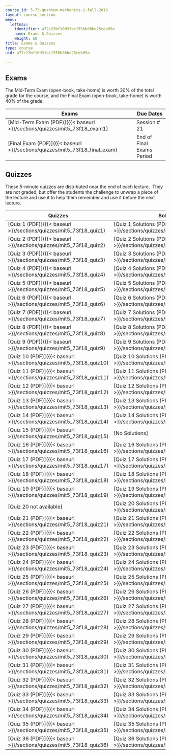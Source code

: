 ```yaml
---
course_id: 5-73-quantum-mechanics-i-fall-2018
layout: course_section
menu:
  leftnav:
    identifier: a72c23bf10d3fac1556b86be25ceb05a
    name: Exams & Quizzes
    weight: 60
title: Exams & Quizzes
type: course
uid: a72c23bf10d3fac1556b86be25ceb05a

---
```


Exams
-----

The Mid-Term Exam (open-book, take-home) is worth 30% of the total grade for the course, and the Final Exam (open-book, take-home) is worth 40% of the grade.

| Exams | Due Dates |
| --- | --- |
| [Mid-Term Exam (PDF)]({{< baseurl >}}/sections/quizzes/mit5_73f18_exam1) | Session # 21 |
| [Final Exam (PDF)]({{< baseurl >}}/sections/quizzes/mit5_73f18_final_exam) | End of Final Exams Period 

Quizzes
-------

These 5-minute quizzes are distributed near the end of each lecture.  They are not graded, but offer the students the challenge to unwrap a piece of the lecture and use it to help them remember and use it before the next lecture.

| Quizzes | Solutions |
| --- | --- |
| [Quiz 1 (PDF)]({{< baseurl >}}/sections/quizzes/mit5_73f18_quiz1) | [Quiz 1 Solutions (PDF)]({{< baseurl >}}/sections/quizzes/mit5_73f18_quiz1_soln) |
| [Quiz 2 (PDF)]({{< baseurl >}}/sections/quizzes/mit5_73f18_quiz2) | [Quiz 2 Solutions (PDF)]({{< baseurl >}}/sections/quizzes/mit5_73f18_quiz2_soln) |
| [Quiz 3 (PDF)]({{< baseurl >}}/sections/quizzes/mit5_73f18_quiz3) | [Quiz 3 Solutions (PDF)]({{< baseurl >}}/sections/quizzes/mit5_73f18_quiz3_soln) |
| [Quiz 4 (PDF)]({{< baseurl >}}/sections/quizzes/mit5_73f18_quiz4) | [Quiz 4 Solutions (PDF)]({{< baseurl >}}/sections/quizzes/mit5_73f18_quiz4_soln) |
| [Quiz 5 (PDF)]({{< baseurl >}}/sections/quizzes/mit5_73f18_quiz5) | [Quiz 5 Solutions (PDF)]({{< baseurl >}}/sections/quizzes/mit5_73f18_quiz5_soln) |
| [Quiz 6 (PDF)]({{< baseurl >}}/sections/quizzes/mit5_73f18_quiz6) | [Quiz 6 Solutions (PDF)]({{< baseurl >}}/sections/quizzes/mit5_73f18_quiz6_soln) |
| [Quiz 7 (PDF)]({{< baseurl >}}/sections/quizzes/mit5_73f18_quiz7) | [Quiz 7 Solutions (PDF)]({{< baseurl >}}/sections/quizzes/mit5_73f18_quiz7_soln) |
| [Quiz 8 (PDF)]({{< baseurl >}}/sections/quizzes/mit5_73f18_quiz8) | [Quiz 8 Solutions (PDF)]({{< baseurl >}}/sections/quizzes/mit5_73f18_quiz8_soln) |
| [Quiz 9 (PDF)]({{< baseurl >}}/sections/quizzes/mit5_73f18_quiz9) | [Quiz 9 Solutions (PDF)]({{< baseurl >}}/sections/quizzes/mit5_73f18_quiz9_soln) |
| [Quiz 10 (PDF)]({{< baseurl >}}/sections/quizzes/mit5_73f18_quiz10) | [Quiz 10 Solutions (PDF)]({{< baseurl >}}/sections/quizzes/mit5_73f18_quiz10_soln) |
| [Quiz 11 (PDF)]({{< baseurl >}}/sections/quizzes/mit5_73f18_quiz11) | [Quiz 11 Solutions (PDF)]({{< baseurl >}}/sections/quizzes/mit5_73f18_quiz11_soln) |
| [Quiz 12 (PDF)]({{< baseurl >}}/sections/quizzes/mit5_73f18_quiz12) | [Quiz 12 Solutions (PDF)]({{< baseurl >}}/sections/quizzes/mit5_73f18_quiz12_soln) |
| [Quiz 13 (PDF)]({{< baseurl >}}/sections/quizzes/mit5_73f18_quiz13) | [Quiz 13 Solutions (PDF)]({{< baseurl >}}/sections/quizzes/mit5_73f18_quiz13_soln) |
| [Quiz 14 (PDF)]({{< baseurl >}}/sections/quizzes/mit5_73f18_quiz14) | [Quiz 14 Solutions (PDF)]({{< baseurl >}}/sections/quizzes/mit5_73f18_quiz14_soln) |
| [Quiz 15 (PDF)]({{< baseurl >}}/sections/quizzes/mit5_73f18_quiz15) | \[No Solutions\] |
| [Quiz 16 (PDF)]({{< baseurl >}}/sections/quizzes/mit5_73f18_quiz16) | [Quiz 16 Solutions (PDF)]({{< baseurl >}}/sections/quizzes/mit5_73f18_quiz16_soln) |
| [Quiz 17 (PDF)]({{< baseurl >}}/sections/quizzes/mit5_73f18_quiz17) | [Quiz 17 Solutions (PDF)]({{< baseurl >}}/sections/quizzes/mit5_73f18_quiz17_soln) |
| [Quiz 18 (PDF)]({{< baseurl >}}/sections/quizzes/mit5_73f18_quiz18) | [Quiz 18 Solutions (PDF)]({{< baseurl >}}/sections/quizzes/mit5_73f18_quiz18_soln) |
| [Quiz 19 (PDF)]({{< baseurl >}}/sections/quizzes/mit5_73f18_quiz19) | [Quiz 19 Solutions (PDF)]({{< baseurl >}}/sections/quizzes/mit5_73f18_quiz19_soln) |
| \[Quiz 20 not available\] | [Quiz 20 Solutions (PDF)]({{< baseurl >}}/sections/quizzes/mit5_73f18_quiz20_soln) |
| [Quiz 21 (PDF)]({{< baseurl >}}/sections/quizzes/mit5_73f18_quiz21) | [Quiz 21 Solutions (PDF)]({{< baseurl >}}/sections/quizzes/mit5_73f18_quiz21_soln) |
| [Quiz 22 (PDF)]({{< baseurl >}}/sections/quizzes/mit5_73f18_quiz22) | [Quiz 22 Solutions (PDF)]({{< baseurl >}}/sections/quizzes/mit5_73f18_quiz22_soln) |
| [Quiz 23 (PDF)]({{< baseurl >}}/sections/quizzes/mit5_73f18_quiz23) | [Quiz 23 Solutions (PDF)]({{< baseurl >}}/sections/quizzes/mit5_73f18_quiz23_soln) |
| [Quiz 24 (PDF)]({{< baseurl >}}/sections/quizzes/mit5_73f18_quiz24) | [Quiz 24 Solutions (PDF)]({{< baseurl >}}/sections/quizzes/mit5_73f18_quiz24_soln) |
| [Quiz 25 (PDF)]({{< baseurl >}}/sections/quizzes/mit5_73f18_quiz25) | [Quiz 25 Solutions (PDF)]({{< baseurl >}}/sections/quizzes/mit5_73f18_quiz25_soln) |
| [Quiz 26 (PDF)]({{< baseurl >}}/sections/quizzes/mit5_73f18_quiz26) | [Quiz 26 Solutions (PDF)]({{< baseurl >}}/sections/quizzes/mit5_73f18_quiz26_soln) |
| [Quiz 27 (PDF)]({{< baseurl >}}/sections/quizzes/mit5_73f18_quiz27) | [Quiz 27 Solutions (PDF)]({{< baseurl >}}/sections/quizzes/mit5_73f18_quiz27_soln) |
| [Quiz 28 (PDF)]({{< baseurl >}}/sections/quizzes/mit5_73f18_quiz28) | [Quiz 28 Solutions (PDF)]({{< baseurl >}}/sections/quizzes/mit5_73f18_quiz28_soln) |
| [Quiz 29 (PDF)]({{< baseurl >}}/sections/quizzes/mit5_73f18_quiz29) | [Quiz 29 Solutions (PDF)]({{< baseurl >}}/sections/quizzes/mit5_73f18_quiz29_soln) |
| [Quiz 30 (PDF)]({{< baseurl >}}/sections/quizzes/mit5_73f18_quiz30) | [Quiz 30 Solutions (PDF)]({{< baseurl >}}/sections/quizzes/mit5_73f18_quiz30_soln) |
| [Quiz 31 (PDF)]({{< baseurl >}}/sections/quizzes/mit5_73f18_quiz31) | [Quiz 31 Solutions (PDF)]({{< baseurl >}}/sections/quizzes/mit5_73f18_quiz31_soln) |
| [Quiz 32 (PDF)]({{< baseurl >}}/sections/quizzes/mit5_73f18_quiz32) | [Quiz 32 Solutions (PDF)]({{< baseurl >}}/sections/quizzes/mit5_73f18_quiz32_soln) |
| [Quiz 33 (PDF)]({{< baseurl >}}/sections/quizzes/mit5_73f18_quiz33) | [Quiz 33 Solutions (PDF)]({{< baseurl >}}/sections/quizzes/mit5_73f18_quiz33_soln) |
| [Quiz 34 (PDF)]({{< baseurl >}}/sections/quizzes/mit5_73f18_quiz34) | [Quiz 34 Solutions (PDF)]({{< baseurl >}}/sections/quizzes/mit5_73f18_quiz34_soln) |
| [Quiz 35 (PDF)]({{< baseurl >}}/sections/quizzes/mit5_73f18_quiz35) | [Quiz 35 Solutions (PDF)]({{< baseurl >}}/sections/quizzes/mit5_73f18_quiz35_soln) |
| [Quiz 36 (PDF)]({{< baseurl >}}/sections/quizzes/mit5_73f18_quiz36) | [Quiz 36 Solutions (PDF)]({{< baseurl >}}/sections/quizzes/mit5_73f18_quiz36_soln)